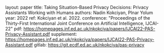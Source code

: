 layout: paper
title: Taking Situation-Based Privacy Decisions: Privacy Assistants Working with Humans
authors: Nadin Kokciyan, PInar Yolum
year: 2022
ref: Kokciyan et al. 2022.
conference: "Proceedings of the Thirty-First International Joint Conference on Artificial Intelligence, IJCAI-22"
pdf: https://homepages.inf.ed.ac.uk/nkokciya/papers/IJCAI22-PAS-Privacy-Assistant.pdf
supplement: https://homepages.inf.ed.ac.uk/nkokciya/papers/IJCAI22-PAS-Privacy-Assistant.pdf
gitlab: https://git.ecdf.ed.ac.uk/nkokciya/pas-privacy

